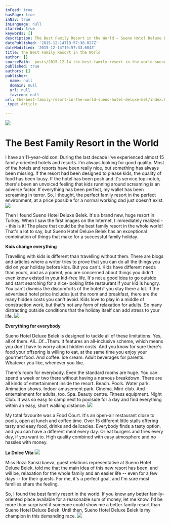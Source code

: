 ```yaml
---
inFeed: true
hasPage: true
inNav: true
inLanguage: null
starred: true
keywords: []
description: The Best Family Resort in the World – Sueno Hotel Deluxe Belek
datePublished: '2015-12-14T19:57:38.027Z'
dateModified: '2015-12-14T19:57:33.684Z'
title: The Best Family Resort in the World
author: []
sourcePath: _posts/2015-12-14-the-best-family-resort-in-the-world-sueno-hotel-deluxe-bel.md
published: true
authors: []
publisher:
  name: null
  domain: null
  url: null
  favicon: null
url: the-best-family-resort-in-the-world-sueno-hotel-deluxe-bel/index.html
_type: Article

---
```

![](https://the-grid-user-content.s3-us-west-2.amazonaws.com/1e1d782c-1864-4bd1-8ecd-f035b602749a.jpg)

# The Best Family Resort in the World

I have an
11-year-old son. During the last decade I've experienced almost 15
family-oriented hotels and resorts. I'm always looking for good quality. Most of
the hotels and resorts have been really nice, but something has always been
missing. If the resort had been designed to please kids, the quality of food
has been lousy. If the hotel has been posh and it's service top-notch, there's
been an unvoiced feeling that kids running around screaming is an adverse
factor. If everything has been perfect, my wallet has been screaming in terror.
So, I thought, the perfect family resort in the perfect environment, at a price
possible for a normal working dad just doesn't exist.
![](https://the-grid-user-content.s3-us-west-2.amazonaws.com/b8d2e7f8-cf46-4877-920c-d0c617a7cc39.jpg)

Then I
found Sueno Hotel Deluxe Belek. It's a brand new, huge resort in Turkey. When I
saw the first images on the Internet, I immediately realized -- this is it! The place that could be the best family resort in the whole
world! That's a lot to say, but Sueno Hotel Deluxe Belek has an exceptional
combination of things that make for a successful family holiday.

**Kids change everything**

Travelling
with kids is different than travelling without them. There are blogs and
articles where a writer tries to prove that you can do all the things you did
on your holiday before kids. But you can't. Kids have different needs than yours,
and as a parent, you are concerned about things you didn't even know existed in
your kid-free life. It's not a good idea to go outside and start searching for
a nice-looking little restaurant if your kid is hungry. You can't dismiss the
discomforts of the hotel if you stay there a lot. If the advertised hotel price
includes just the room and breakfast, there are the many hidden costs you can't
avoid. Kids love to play in a middle of construction work, but that's not any
form of relaxation for adults. So many distracting outside conditions that the
holiday itself can add stress to your life.
![](https://the-grid-user-content.s3-us-west-2.amazonaws.com/a108519c-1740-4b46-a62f-f777b8a0c17f.jpg)

**Everything for everybody**

Sueno Hotel
Deluxe Belek is designed to tackle all of these limitations. Yes, all of them.
All...Of...Them. It features an all-inclusive scheme, which means you don't have to
worry about hidden costs. And you know for sure there's food your offspring is
willing to eat, at the same time you enjoy your gourmet food. And coffee. Ice
cream. Adult beverages for parents. Whatever you like, whenever you like. 

There's
room for everybody. Even the standard rooms are huge. You can spend a week or
two there without having a nervous breakdown. There are all kinds of
entertainment inside the resort. Beach. Pools. Water park. Animation shows.
Indoor amusement park. Cinema. Mini-club. And entertainment for adults, too.
Spa. Beauty centre. Fitness equipment. Night Club. It was so easy to camp next
to poolside for a day and find everything within an easy, short walking
distance. ![](https://the-grid-user-content.s3-us-west-2.amazonaws.com/fb67c6ff-798c-432f-b35c-8bb580dbb44c.jpg)

My total
favourite was a Food Court. It's an open-air restaurant close to pools, open at
lunch and coffee time. Over 15 different little stalls offering tasty and easy
food, drinks and delicacies. Everybody finds a tasty option, and you can have a
different meal every day. Or eat burgers and fries every day, if you want to.
High quality combined with easy atmosphere and no hassles with money. 

**La Dolce Vita**
![](https://the-grid-user-content.s3-us-west-2.amazonaws.com/6dc0c567-1b42-4c75-ba6c-53c9cbd82337.jpg)

Miss Roza Sansizbaeva, guest relations representative at
Sueno Hotel Deluxe Belek, told me that the main idea of this new resort has
been, and will be, relaxation for the whole family and an easier life -- even for a few days -- for their guests. For me,
it's a perfect goal, and I'm sure most families share the feeling.

So, I found the best
family resort in the world. If you know any better family-oriented place
available for a reasonable sum of money, let me know. I'd be more than surprised
if someone could show me a better family resort than Sueno Hotel Deluxe Belek. Until
then, Sueno Hotel Deluxe Belek is my champion in this demanding race.
![](https://the-grid-user-content.s3-us-west-2.amazonaws.com/7d002f8f-8f25-4437-b954-0da06ebf6ecf.jpg)